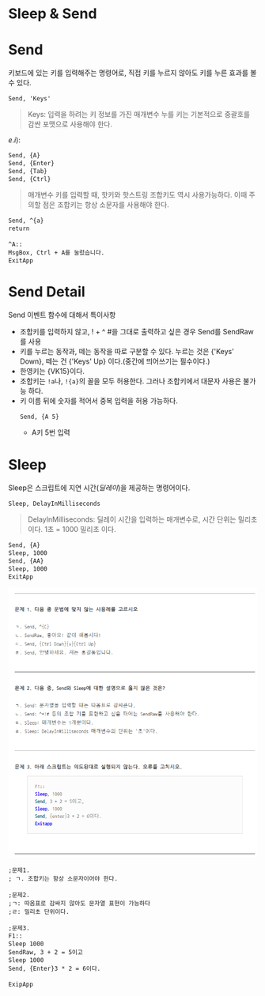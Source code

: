 # Sleep & Send

# Send
키보드에 있는 키를 입력해주는 명령어로, 직접 키를 누르지 않아도 키를 누른 효과를 볼 수 있다.

```autohotkey
Send, 'Keys'
```
> Keys: 입력을 하려는 키 정보를 가진 매개변수
> 누를 키는 기본적으로 중괄호를 감싼 포맷으로 사용해야 한다.

$e.i):$
```autohotkey
Send, {A}
Send, {Enter}
Send, {Tab}
Send, {Ctrl}
```

> 매개변수 키를 입력할 때, 핫키와 핫스트링 조합키도 역시 사용가능하다.
> 이때 주의할 점은 조합키는 항상 소문자를 사용해야 한다.

```autohotkey
Send, ^{a}
return

^A::
MsgBox, Ctrl + A를 눌렀습니다.
ExitApp
```

# Send Detail
Send 이벤트 함수에 대해서 특이사항
* 조합키를 입력하지 않고, ! + ^ #을 그대로 출력하고 싶은 경우 Send를 SendRaw를 사용
* 키를 누르는 동작과, 떼는 동작을 따로 구분할 수 있다. 누르는 것은 {'Keys' Down}, 떼는 건 {'Keys' Up} 이다.(중간에 띄어쓰기는 필수이다.)
* 한영키는 {VK15}이다.
* 조합키는 `!a`나, `!{a}`의 꼴을 모두 허용한다. 그러나 조합키에서 대문자 사용은 불가능 하다.
* 키 이름 뒤에 숫자를 적어서 중복 입력을 허용 가능하다.
  ```autohotkey
  Send, {A 5}
  ```
  + A키 5번 입력


# Sleep
Sleep은 스크립트에 지연 시간($딜레이$)을 제공하는 명령어이다.

```autohotkey
Sleep, DelayInMilliseconds
```
> DelayInMilliseconds: 딜레이 시간을 입력하는 매개변수로, 시간 단위는 밀리초 이다.
> 1초 = 1000 밀리초 이다.

```autohotkey
Send, {A}
Sleep, 1000
Send, {AA}
Sleep, 1000
ExitApp
```

![](assets/part1-4-sleep-&-send-22b26628.png)


```autohotkey
;문제1.
; ㄱ. 조합키는 항상 소문자이어야 한다.

;문제2.
;ㄱ: 따옴표로 감싸지 않아도 문자열 표현이 가능하다
;ㄹ: 밀리초 단위이다.

;문제3.
F1::
Sleep 1000
SendRaw, 3 + 2 = 5이고
Sleep 1000
Send, {Enter}3 * 2 = 6이다.

ExipApp
```

